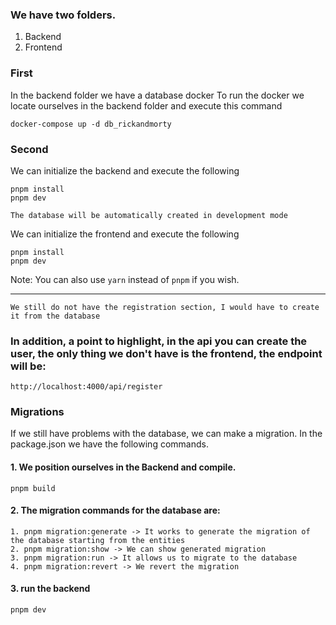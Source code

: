 ### We have two folders.
  1. Backend
  2. Frontend

### First
In the backend folder we have a database docker To run the docker we locate ourselves in the backend folder and execute this command
```
docker-compose up -d db_rickandmorty
```

### Second
We can initialize the backend and execute the following
```
pnpm install
pnpm dev
```

``
The database will be automatically created in development mode
``

We can initialize the frontend and execute the following
```
pnpm install
pnpm dev
```

Note: You can also use ``yarn`` instead of ``pnpm`` if you wish.

----------------------------------------------------------------
``We still do not have the registration section, I would have to create it from the database``

### In addition, a point to highlight, in the api you can create the user, the only thing we don't have is the frontend, the endpoint will be: 
``http://localhost:4000/api/register``


### Migrations

If we still have problems with the database, we can make a migration. In the package.json we have the following commands.

  #### 1. We position ourselves in the Backend and compile.
    pnpm build
  #### 2. The migration commands for the database are:
    1. pnpm migration:generate -> It works to generate the migration of the database starting from the entities
    2. pnpm migration:show -> We can show generated migration
    3. pnpm migration:run -> It allows us to migrate to the database
    4. pnpm migration:revert -> We revert the migration
  #### 3. run the backend
    pnpm dev

